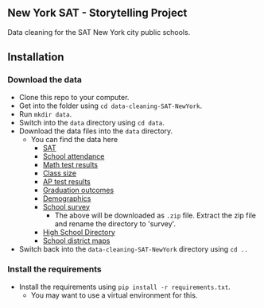 New York SAT - Storytelling Project
-----------------------

Data cleaning for the SAT New York city public schools.

Installation
----------------------

### Download the data

* Clone this repo to your computer.
* Get into the folder using `cd data-cleaning-SAT-NewYork`.
* Run `mkdir data`.
* Switch into the `data` directory using `cd data`.
* Download the data files into the `data` directory.
    * You can find the data here
        * [SAT](https://data.cityofnewyork.us/Education/SAT-Results/f9bf-2cp4)
        * [School attendance](https://data.cityofnewyork.us/Education/School-Attendance-and-Enrollment-Statistics-by-Dis/7z8d-msnt)
        * [Math test results](https://data.cityofnewyork.us/Education/NYS-Math-Test-Results-By-Grade-2006-2011-School-Le/jufi-gzgp)
        * [Class size](https://data.cityofnewyork.us/Education/2010-2011-Class-Size-School-level-detail/urz7-pzb3)
        * [AP test results](https://data.cityofnewyork.us/Education/AP-College-Board-2010-School-Level-Results/itfs-ms3e)
        * [Graduation outcomes](https://data.cityofnewyork.us/Education/Graduation-Outcomes-Classes-Of-2005-2010-School-Le/vh2h-md7a)
        * [Demographics](https://data.cityofnewyork.us/Education/School-Demographics-and-Accountability-Snapshot-20/ihfw-zy9j)
        * [School survey](https://data.cityofnewyork.us/Education/NYC-School-Survey-2011/mnz3-dyi8)
            * The above will be downloaded as `.zip` file. Extract the zip file and rename the directory to 'survey'.
        * [High School Directory](https://data.cityofnewyork.us/Education/DOE-High-School-Directory-2014-2015/n3p6-zve2)
        * [School district maps](https://data.cityofnewyork.us/Education/School-Districts/r8nu-ymqj)
* Switch back into the `data-cleaning-SAT-NewYork` directory using `cd ..`

### Install the requirements

* Install the requirements using `pip install -r requirements.txt`.
    * You may want to use a virtual environment for this.



